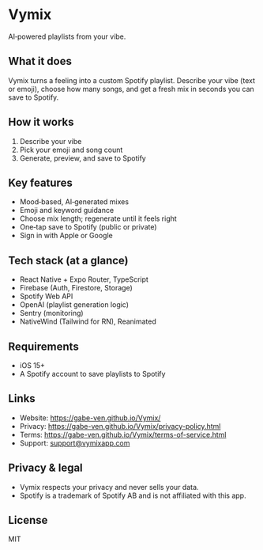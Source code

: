 # Vymix

AI‑powered playlists from your vibe.

## What it does
Vymix turns a feeling into a custom Spotify playlist. Describe your vibe (text or emoji), choose how many songs, and get a fresh mix in seconds you can save to Spotify.

## How it works
1) Describe your vibe  
2) Pick your emoji and song count  
3) Generate, preview, and save to Spotify

## Key features
- Mood‑based, AI‑generated mixes
- Emoji and keyword guidance
- Choose mix length; regenerate until it feels right
- One‑tap save to Spotify (public or private)
- Sign in with Apple or Google

## Tech stack (at a glance)
- React Native + Expo Router, TypeScript
- Firebase (Auth, Firestore, Storage)
- Spotify Web API
- OpenAI (playlist generation logic)
- Sentry (monitoring)
- NativeWind (Tailwind for RN), Reanimated

## Requirements
- iOS 15+  
- A Spotify account to save playlists to Spotify

## Links
- Website: https://gabe-ven.github.io/Vymix/
- Privacy: https://gabe-ven.github.io/Vymix/privacy-policy.html
- Terms: https://gabe-ven.github.io/Vymix/terms-of-service.html
- Support: support@vymixapp.com

## Privacy & legal
- Vymix respects your privacy and never sells your data.  
- Spotify is a trademark of Spotify AB and is not affiliated with this app.

## License
MIT

